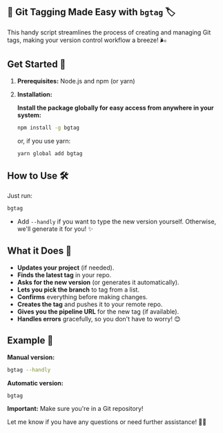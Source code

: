 ## 🚀 Git Tagging Made Easy with `bgtag` 🏷️

This handy script streamlines the process of creating and managing Git tags, making your version control workflow a breeze! 🌬️

## Get Started 💪

1. **Prerequisites:** Node.js and npm (or yarn)
2. **Installation:**

   **Install the package globally for easy access from anywhere in your system:**

   ```bash
   npm install -g bgtag
   ```

   or, if you use yarn:

   ```bash
   yarn global add bgtag
   ```

## How to Use 🛠️

Just run:

```bash
bgtag
```

- Add `--handly` if you want to type the new version yourself. Otherwise, we'll generate it for you! ✨

## What it Does 🤖

- **Updates your project** (if needed).
- **Finds the latest tag** in your repo.
- **Asks for the new version** (or generates it automatically).
- **Lets you pick the branch** to tag from a list.
- **Confirms** everything before making changes.
- **Creates the tag** and pushes it to your remote repo.
- **Gives you the pipeline URL** for the new tag (if available).
- **Handles errors** gracefully, so you don't have to worry! 😊

## Example 🎉

**Manual version:**

```bash
bgtag --handly
```

**Automatic version:**

```bash
bgtag
```

**Important:** Make sure you're in a Git repository!

Let me know if you have any questions or need further assistance! 🙋‍♀️ 
